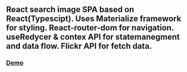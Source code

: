## React search image SPA based on React(Typescipt). Uses Materialize framework for styling. React-router-dom for navigation. useRedycer & contex API for statemanegment and data flow. Flickr API for fetch data.   

 ### [Demo](https://the-lensky.github.io/flickr-search)
